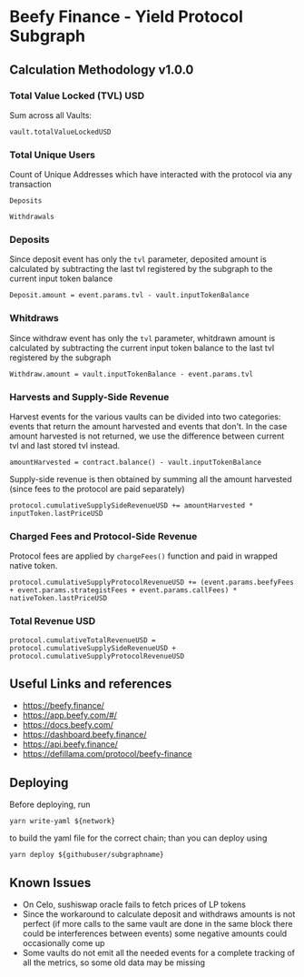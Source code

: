 # Beefy Finance - Yield Protocol Subgraph

## Calculation Methodology v1.0.0

### Total Value Locked (TVL) USD

Sum across all Vaults:

`vault.totalValueLockedUSD`

### Total Unique Users

Count of Unique Addresses which have interacted with the protocol via any transaction

`Deposits`

`Withdrawals`

### Deposits

Since deposit event has only the `tvl` parameter, deposited amount is calculated by subtracting the last tvl registered by the subgraph to the current input token balance

`Deposit.amount = event.params.tvl - vault.inputTokenBalance`

### Whitdraws

Since withdraw event has only the `tvl` parameter, whitdrawn amount is calculated by subtracting the current input token balance to the last tvl registered by the subgraph

`Withdraw.amount = vault.inputTokenBalance - event.params.tvl`

### Harvests and Supply-Side Revenue

Harvest events for the various vaults can be divided into two categories: events that return the amount harvested and events that don't. In the case amount harvested is not returned, we use the difference between current tvl and last stored tvl instead.

`amountHarvested = contract.balance() - vault.inputTokenBalance`

Supply-side revenue is then obtained by summing all the amount harvested (since fees to the protocol are paid separately)

`protocol.cumulativeSupplySideRevenueUSD += amountHarvested * inputToken.lastPriceUSD`

### Charged Fees and Protocol-Side Revenue

Protocol fees are applied by `chargeFees()` function and paid in wrapped native token.

`protocol.cumulativeSupplyProtocolRevenueUSD += (event.params.beefyFees + event.params.strategistFees + event.params.callFees) * nativeToken.lastPriceUSD`

### Total Revenue USD

`protocol.cumulativeTotalRevenueUSD = protocol.cumulativeSupplySideRevenueUSD + protocol.cumulativeSupplyProtocolRevenueUSD`

## Useful Links and references

- https://beefy.finance/
- https://app.beefy.com/#/
- https://docs.beefy.com/
- https://dashboard.beefy.finance/
- https://api.beefy.finance/
- https://defillama.com/protocol/beefy-finance

## Deploying

Before deploying, run

`yarn write-yaml ${network}`

to build the yaml file for the correct chain; than you can deploy using

`yarn deploy ${githubuser/subgraphname}`

## Known Issues

- On Celo, sushiswap oracle fails to fetch prices of LP tokens
- Since the workaround to calculate deposit and withdraws amounts is not perfect (if more calls to the same vault are done in the same block there could be interferences between events) some negative amounts could occasionally come up
- Some vaults do not emit all the needed events for a complete tracking of all the metrics, so some old data may be missing
